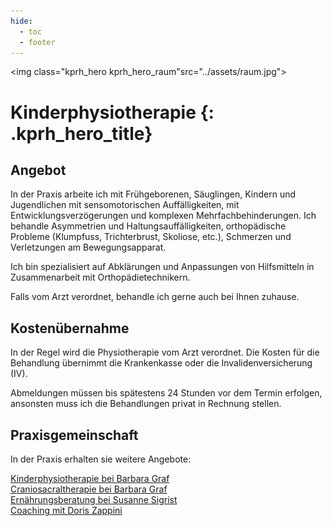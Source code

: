 ```yaml
---
hide:
  - toc
  - footer
---
```


<img class="kprh_hero kprh_hero_raum"src="../assets/raum.jpg">

# Kinderphysiotherapie {: .kprh_hero_title}

## Angebot 

In der Praxis arbeite ich mit Frühgeborenen, Säuglingen, Kindern und Jugendlichen mit sensomotorischen Auffälligkeiten, mit Entwicklungsverzögerungen und komplexen Mehrfachbehinderungen. Ich behandle Asymmetrien und Haltungsauffälligkeiten, orthopädische Probleme (Klumpfuss, Trichterbrust, Skoliose, etc.), Schmerzen und Verletzungen am Bewegungsapparat. 

Ich bin spezialisiert auf Abklärungen und Anpassungen von Hilfsmitteln in Zusammenarbeit mit Orthopädietechnikern. 
  
Falls vom Arzt verordnet, behandle ich gerne auch bei Ihnen zuhause.

## Kostenübernahme

In der Regel wird die Physiotherapie vom Arzt verordnet. Die Kosten für die Behandlung übernimmt die Krankenkasse oder die Invalidenversicherung (IV). 

Abmeldungen müssen bis spätestens 24 Stunden vor dem Termin erfolgen, ansonsten muss ich die Behandlungen privat in Rechnung stellen. 

## Praxisgemeinschaft

In der Praxis erhalten sie weitere Angebote: 

[Kinderphysiotherapie bei Barbara Graf](http://kinder-physiotherapie.ch)<br>
[Craniosacraltherapie bei Barbara Graf](http://craniosacral-winterthur.ch)<br>
[Ernährungsberatung bei Susanne Sigrist](https://ernaehrungsberatungwinterthur.ch/)<br>
[Coaching mit Doris Zappini](https://www.doris-zappini.ch/)


